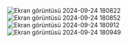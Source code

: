 ![Ekran görüntüsü 2024-09-24 180822](https://github.com/user-attachments/assets/93424784-cf2e-4641-bdaa-f04d13a60cf4)
![Ekran görüntüsü 2024-09-24 180852](https://github.com/user-attachments/assets/2c026afe-8619-440f-950c-e8f9e8af6996)
![Ekran görüntüsü 2024-09-24 180912](https://github.com/user-attachments/assets/abb7c006-5c9a-473f-b574-941fbd48e99d)
![Ekran görüntüsü 2024-09-24 180949](https://github.com/user-attachments/assets/0bca09af-2e91-44f4-b115-a58154670524)
